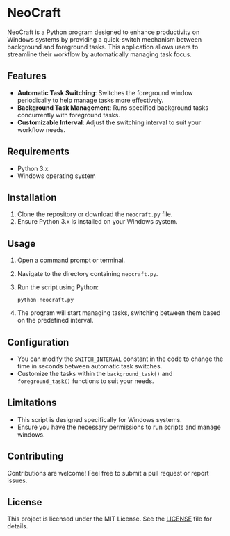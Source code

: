 # NeoCraft

NeoCraft is a Python program designed to enhance productivity on Windows systems by providing a quick-switch mechanism between background and foreground tasks. This application allows users to streamline their workflow by automatically managing task focus.

## Features

- **Automatic Task Switching**: Switches the foreground window periodically to help manage tasks more effectively.
- **Background Task Management**: Runs specified background tasks concurrently with foreground tasks.
- **Customizable Interval**: Adjust the switching interval to suit your workflow needs.

## Requirements

- Python 3.x
- Windows operating system

## Installation

1. Clone the repository or download the `neocraft.py` file.
2. Ensure Python 3.x is installed on your Windows system.

## Usage

1. Open a command prompt or terminal.
2. Navigate to the directory containing `neocraft.py`.
3. Run the script using Python:

   ```shell
   python neocraft.py
   ```

4. The program will start managing tasks, switching between them based on the predefined interval.

## Configuration

- You can modify the `SWITCH_INTERVAL` constant in the code to change the time in seconds between automatic task switches.
- Customize the tasks within the `background_task()` and `foreground_task()` functions to suit your needs.

## Limitations

- This script is designed specifically for Windows systems.
- Ensure you have the necessary permissions to run scripts and manage windows.

## Contributing

Contributions are welcome! Feel free to submit a pull request or report issues.

## License

This project is licensed under the MIT License. See the [LICENSE](LICENSE) file for details.